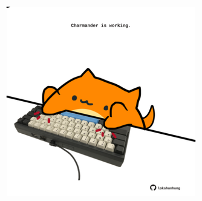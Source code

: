 <!-- built at 28/04/2023, 06:00:53 UTC -->
<p align="center">
  <img width="500" height="500" src="./ReadmeImage.svg">
</p>
